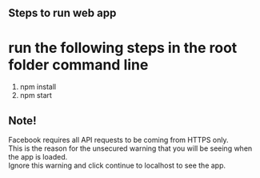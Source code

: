 ## Steps to run web app

# run the following steps in the root folder command line

1. npm install
2. npm start

## Note!

Facebook requires all API requests to be coming from HTTPS only. <br>
This is the reason for the unsecured warning that you will be seeing when the app is loaded. <br>
Ignore this warning and click continue to localhost to see the app.
